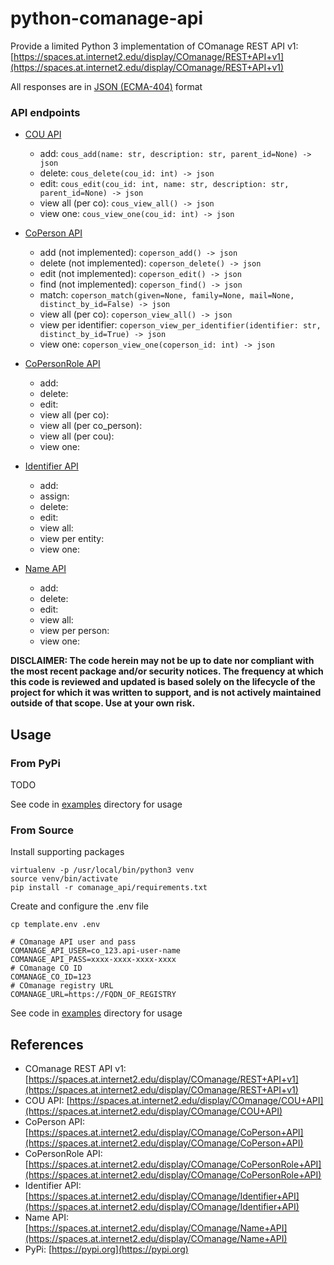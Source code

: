 # python-comanage-api

Provide a limited Python 3 implementation of COmanage REST API v1: [https://spaces.at.internet2.edu/display/COmanage/REST+API+v1](https://spaces.at.internet2.edu/display/COmanage/REST+API+v1)

All responses are in [JSON (ECMA-404)](https://www.ecma-international.org/publications-and-standards/standards/ecma-404/) format

### API endpoints

- [COU API](https://spaces.at.internet2.edu/display/COmanage/COU+API)
    - add: `cous_add(name: str, description: str, parent_id=None) -> json`
    - delete: `cous_delete(cou_id: int) -> json`
    - edit: `cous_edit(cou_id: int, name: str, description: str, parent_id=None) -> json`
    - view all (per co): `cous_view_all() -> json`
    - view one: `cous_view_one(cou_id: int) -> json`

- [CoPerson API](https://spaces.at.internet2.edu/display/COmanage/CoPerson+API)
    - add (not implemented): `coperson_add() -> json`
    - delete (not implemented): `coperson_delete() -> json`
    - edit (not implemented): `coperson_edit() -> json`
    - find (not implemented): `coperson_find() -> json`
    - match: `coperson_match(given=None, family=None, mail=None, distinct_by_id=False) -> json`
    - view all (per co): `coperson_view_all() -> json`
    - view per identifier: `coperson_view_per_identifier(identifier: str, distinct_by_id=True) -> json`
    - view one: `coperson_view_one(coperson_id: int) -> json`

- [CoPersonRole API](https://spaces.at.internet2.edu/display/COmanage/CoPersonRole+API)
    - add:
    - delete:
    - edit:
    - view all (per co):
    - view all (per co_person):
    - view all (per cou):
    - view one:

- [Identifier API](https://spaces.at.internet2.edu/display/COmanage/Identifier+API)
    - add:
    - assign:
    - delete:
    - edit:
    - view all:
    - view per entity:
    - view one:

- [Name API](https://spaces.at.internet2.edu/display/COmanage/Name+API)
    - add:
    - delete:
    - edit:
    - view all:
    - view per person:
    - view one:

    
**DISCLAIMER: The code herein may not be up to date nor compliant with the most recent package and/or security notices. The frequency at which this code is reviewed and updated is based solely on the lifecycle of the project for which it was written to support, and is not actively maintained outside of that scope. Use at your own risk.**



## Usage

### From PyPi

TODO

See code in [examples](examples/) directory for usage

### From Source

Install supporting packages

```
virtualenv -p /usr/local/bin/python3 venv
source venv/bin/activate
pip install -r comanage_api/requirements.txt
```

Create and configure the .env file

```console
cp template.env .env
```

```env
# COmanage API user and pass
COMANAGE_API_USER=co_123.api-user-name
COMANAGE_API_PASS=xxxx-xxxx-xxxx-xxxx
# COmanage CO ID
COMANAGE_CO_ID=123
# COmanage registry URL
COMANAGE_URL=https://FQDN_OF_REGISTRY
```

See code in [examples](examples/) directory for usage

## References

- COmanage REST API v1: [https://spaces.at.internet2.edu/display/COmanage/REST+API+v1](https://spaces.at.internet2.edu/display/COmanage/REST+API+v1)
- COU API: [https://spaces.at.internet2.edu/display/COmanage/COU+API](https://spaces.at.internet2.edu/display/COmanage/COU+API)
- CoPerson API: [https://spaces.at.internet2.edu/display/COmanage/CoPerson+API](https://spaces.at.internet2.edu/display/COmanage/CoPerson+API)
- CoPersonRole API: [https://spaces.at.internet2.edu/display/COmanage/CoPersonRole+API](https://spaces.at.internet2.edu/display/COmanage/CoPersonRole+API)
- Identifier API: [https://spaces.at.internet2.edu/display/COmanage/Identifier+API](https://spaces.at.internet2.edu/display/COmanage/Identifier+API)
- Name API: [https://spaces.at.internet2.edu/display/COmanage/Name+API](https://spaces.at.internet2.edu/display/COmanage/Name+API)
- PyPi: [https://pypi.org](https://pypi.org)
